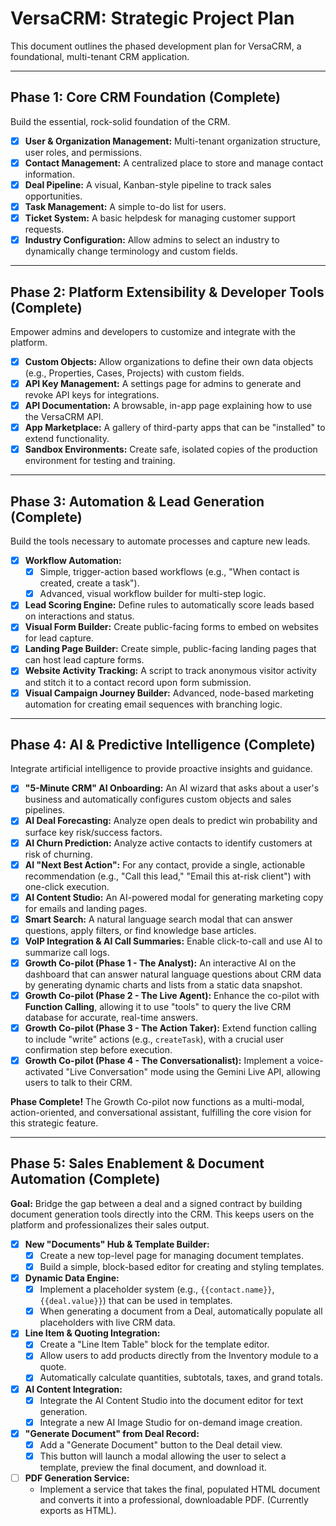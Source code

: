# VersaCRM: Strategic Project Plan

This document outlines the phased development plan for VersaCRM, a foundational, multi-tenant CRM application.

---

## Phase 1: Core CRM Foundation (Complete)

Build the essential, rock-solid foundation of the CRM.

-   [x] **User & Organization Management:** Multi-tenant organization structure, user roles, and permissions.
-   [x] **Contact Management:** A centralized place to store and manage contact information.
-   [x] **Deal Pipeline:** A visual, Kanban-style pipeline to track sales opportunities.
-   [x] **Task Management:** A simple to-do list for users.
-   [x] **Ticket System:** A basic helpdesk for managing customer support requests.
-   [x] **Industry Configuration:** Allow admins to select an industry to dynamically change terminology and custom fields.

---

## Phase 2: Platform Extensibility & Developer Tools (Complete)

Empower admins and developers to customize and integrate with the platform.

-   [x] **Custom Objects:** Allow organizations to define their own data objects (e.g., Properties, Cases, Projects) with custom fields.
-   [x] **API Key Management:** A settings page for admins to generate and revoke API keys for integrations.
-   [x] **API Documentation:** A browsable, in-app page explaining how to use the VersaCRM API.
-   [x] **App Marketplace:** A gallery of third-party apps that can be "installed" to extend functionality.
-   [x] **Sandbox Environments:** Create safe, isolated copies of the production environment for testing and training.

---

## Phase 3: Automation & Lead Generation (Complete)

Build the tools necessary to automate processes and capture new leads.

-   [x] **Workflow Automation:**
    -   [x] Simple, trigger-action based workflows (e.g., "When contact is created, create a task").
    -   [x] Advanced, visual workflow builder for multi-step logic.
-   [x] **Lead Scoring Engine:** Define rules to automatically score leads based on interactions and status.
-   [x] **Visual Form Builder:** Create public-facing forms to embed on websites for lead capture.
-   [x] **Landing Page Builder:** Create simple, public-facing landing pages that can host lead capture forms.
-   [x] **Website Activity Tracking:** A script to track anonymous visitor activity and stitch it to a contact record upon form submission.
-   [x] **Visual Campaign Journey Builder:** Advanced, node-based marketing automation for creating email sequences with branching logic.

---

## Phase 4: AI & Predictive Intelligence (Complete)

Integrate artificial intelligence to provide proactive insights and guidance.

-   [x] **"5-Minute CRM" AI Onboarding:** An AI wizard that asks about a user's business and automatically configures custom objects and sales pipelines.
-   [x] **AI Deal Forecasting:** Analyze open deals to predict win probability and surface key risk/success factors.
-   [x] **AI Churn Prediction:** Analyze active contacts to identify customers at risk of churning.
-   [x] **AI "Next Best Action":** For any contact, provide a single, actionable recommendation (e.g., "Call this lead," "Email this at-risk client") with one-click execution.
-   [x] **AI Content Studio:** An AI-powered modal for generating marketing copy for emails and landing pages.
-   [x] **Smart Search:** A natural language search modal that can answer questions, apply filters, or find knowledge base articles.
-   [x] **VoIP Integration & AI Call Summaries:** Enable click-to-call and use AI to summarize call logs.
-   [x] **Growth Co-pilot (Phase 1 - The Analyst):** An interactive AI on the dashboard that can answer natural language questions about CRM data by generating dynamic charts and lists from a static data snapshot.
-   [x] **Growth Co-pilot (Phase 2 - The Live Agent):** Enhance the co-pilot with **Function Calling**, allowing it to use "tools" to query the live CRM database for accurate, real-time answers.
-   [x] **Growth Co-pilot (Phase 3 - The Action Taker):** Extend function calling to include "write" actions (e.g., `createTask`), with a crucial user confirmation step before execution.
-   [x] **Growth Co-pilot (Phase 4 - The Conversationalist):** Implement a voice-activated "Live Conversation" mode using the Gemini Live API, allowing users to talk to their CRM.

**Phase Complete!** The Growth Co-pilot now functions as a multi-modal, action-oriented, and conversational assistant, fulfilling the core vision for this strategic feature.

---

## **Phase 5: Sales Enablement & Document Automation (Complete)**

**Goal:** Bridge the gap between a deal and a signed contract by building document generation tools directly into the CRM. This keeps users on the platform and professionalizes their sales output.

-   [x] **New "Documents" Hub & Template Builder:**
    -   [x] Create a new top-level page for managing document templates.
    -   [x] Build a simple, block-based editor for creating and styling templates.
-   [x] **Dynamic Data Engine:**
    -   [x] Implement a placeholder system (e.g., `{{contact.name}}`, `{{deal.value}}`) that can be used in templates.
    -   [x] When generating a document from a Deal, automatically populate all placeholders with live CRM data.
-   [x] **Line Item & Quoting Integration:**
    -   [x] Create a "Line Item Table" block for the template editor.
    -   [x] Allow users to add products directly from the Inventory module to a quote.
    -   [x] Automatically calculate quantities, subtotals, taxes, and grand totals.
-   [x] **AI Content Integration:**
    -   [x] Integrate the AI Content Studio into the document editor for text generation.
    -   [x] Integrate a new AI Image Studio for on-demand image creation.
-   [x] **"Generate Document" from Deal Record:**
    -   [x] Add a "Generate Document" button to the Deal detail view.
    -   [x] This button will launch a modal allowing the user to select a template, preview the final document, and download it.
-   [ ] **PDF Generation Service:**
    -   Implement a service that takes the final, populated HTML document and converts it into a professional, downloadable PDF. (Currently exports as HTML).